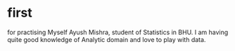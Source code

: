 # first
for practising
Myself Ayush Mishra, student of Statistics in BHU.
I am having quite good knowledge of Analytic domain and love to play with data.
